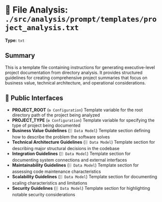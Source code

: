 # 📄 File Analysis: `./src/analysis/prompt/templates/project_analysis.txt`

**Type:** `txt`

## Summary
This is a template file containing instructions for generating executive-level project documentation from directory analysis. It provides structured guidelines for creating comprehensive project summaries that focus on business value, technical architecture, and operational considerations.

## 🔌 Public Interfaces
- **PROJECT_ROOT** (`⚙️ Configuration`)
  Template variable for the root directory path of the project being analyzed
- **PROJECT_TYPE** (`⚙️ Configuration`)
  Template variable for specifying the type of project being documented
- **Business Value Guidelines** (`🗄️ Data Model`)
  Template section defining how to describe the problem the software solves
- **Technical Architecture Guidelines** (`🗄️ Data Model`)
  Template section for describing major structural decisions in the codebase
- **Integration Guidelines** (`🗄️ Data Model`)
  Template section for documenting system connections and external interfaces
- **Maintainability Guidelines** (`🗄️ Data Model`)
  Template section for assessing code maintenance characteristics
- **Scalability Guidelines** (`🗄️ Data Model`)
  Template section for documenting scaling characteristics and limitations
- **Security Guidelines** (`🗄️ Data Model`)
  Template section for highlighting notable security considerations
